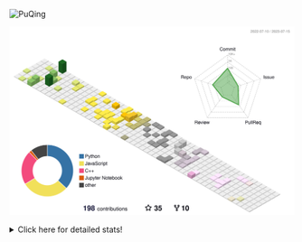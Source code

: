 ![PuQing](https://user-images.githubusercontent.com/27223114/171565019-9a56fae6-b08b-421f-99db-7e830da42371.png)

![](./profile-3d-contrib/profile-season-animate.svg)

<details>
<summary>Click here for detailed stats!</summary>

<!--START_SECTION:waka-->
![Lines of code](https://img.shields.io/badge/From%20Hello%20World%20I%27ve%20Written-703.7%20thousand%20lines%20of%20code-blue)

**🐱 My GitHub Data** 

> 📦 248.6 kB Used in GitHub's Storage 
 > 
> 🏆 81 Contributions in the Year 2023
 > 
> 🚫 Not Opted to Hire
 > 
> 📜 27 Public Repositories 
 > 
> 🔑 27 Private Repositories 
 > 
**I'm an Early 🐤** 

```text
🌞 Morning                288 commits         █████░░░░░░░░░░░░░░░░░░░░   19.41 % 
🌆 Daytime                769 commits         █████████████░░░░░░░░░░░░   51.82 % 
🌃 Evening                176 commits         ███░░░░░░░░░░░░░░░░░░░░░░   11.86 % 
🌙 Night                  251 commits         ████░░░░░░░░░░░░░░░░░░░░░   16.91 % 
```


📊 **This Week I Spent My Time On** 

```text
💬 Programming Languages: 
Markdown                 5 hrs 18 mins       █████████████████░░░░░░░░   68.63 % 
Jupyter Notebook         1 hr 23 mins        ████░░░░░░░░░░░░░░░░░░░░░   17.92 % 
Python                   31 mins             ██░░░░░░░░░░░░░░░░░░░░░░░   06.75 % 
C++                      29 mins             ██░░░░░░░░░░░░░░░░░░░░░░░   06.42 % 
C                        1 min               ░░░░░░░░░░░░░░░░░░░░░░░░░   00.28 % 

🔥 Editors: 
Obsidian                 5 hrs 18 mins       █████████████████░░░░░░░░   68.63 % 
VS Code                  2 hrs 25 mins       ████████░░░░░░░░░░░░░░░░░   31.37 % 

💻 Operating System: 
Windows                  6 hrs 24 mins       █████████████████████░░░░   83.00 % 
WSL                      1 hr 18 mins        ████░░░░░░░░░░░░░░░░░░░░░   17.00 % 
```


<!--END_SECTION:waka-->
</details>
